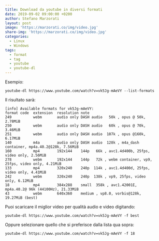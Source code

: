 ```yaml
---
title: Download da youtube in diversi formati
date: 2019-09-02 09:00:00 +0200
author: Stefano Marzorati
layout: post
image: 'https://marzorati.co/img/video.jpg'
share-img: 'https://marzorati.co/img/video.jpg'
categories:
  - Linux
  - Windows
tags:
  - format
  - tag
  - youtube
  - youtube-dl
---
```

Esempio:

	youtube-dl https://www.youtube.com/watch?v=vk5Jg-mAeVY --list-formats

Il risultato sarà:   

	[info] Available formats for vk5Jg-mAeVY:
	format code  extension  resolution note
	249          webm       audio only DASH audio   50k , opus @ 50k, 2.78MiB
	250          webm       audio only DASH audio   60k , opus @ 70k, 3.46MiB
	251          webm       audio only DASH audio  107k , opus @160k, 6.17MiB
	140          m4a        audio only DASH audio  128k , m4a_dash container, mp4a.40.2@128k, 7.56MiB
	160          mp4        192x144    144p   66k , avc1.4d400b, 25fps, video only, 2.56MiB
	278          webm       192x144    144p   72k , webm container, vp9, 25fps, video only, 4.21MiB
	133          mp4        320x240    240p  114k , avc1.4d400d, 25fps, video only, 4.41MiB
	242          webm       320x240    240p  138k , vp9, 25fps, video only, 6.12MiB
	18           mp4        384x288    small  358k , avc1.42001E, mp4a.40.2@ 96k (44100Hz), 21.33MiB
	43           webm       640x360    medium , vp8.0, vorbis@128k, 19.27MiB (best)

Puoi scaricare il miglior video per qualità audio e video digitando:   

	youtube-dl https://www.youtube.com/watch?v=vk5Jg-mAeVY -f best
	
Oppure selezionare quello che si preferisce dalla lista qua sopra:   

	youtube-dl https://www.youtube.com/watch?v=vk5Jg-mAeVY -f 18
